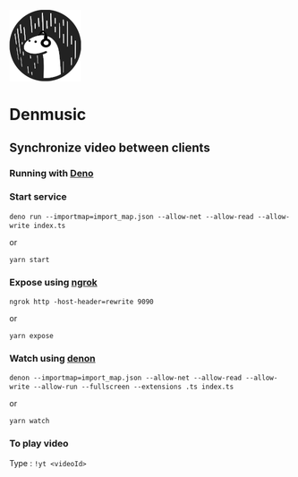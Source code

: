 ![](https://raw.githubusercontent.com/jlaloi/denmusic/master/public/favicon.png)

# Denmusic

## Synchronize video between clients

### Running with [Deno](https://deno.land)

### Start service

```
deno run --importmap=import_map.json --allow-net --allow-read --allow-write index.ts
```

or

```
yarn start
```

### Expose using [ngrok](https://ngrok.com/)

```
ngrok http -host-header=rewrite 9090
```

or

```
yarn expose
```

### Watch using [denon](https://deno.land/x/denon/)

```
denon --importmap=import_map.json --allow-net --allow-read --allow-write --allow-run --fullscreen --extensions .ts index.ts
```

or

```
yarn watch
```

### To play video

Type : `!yt <videoId>`
